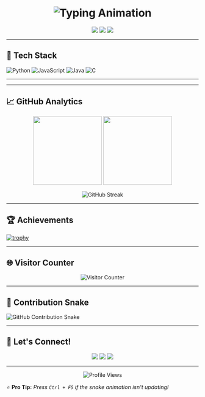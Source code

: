 <h1 align="center">
  <img src="https://readme-typing-svg.demolab.com?font=Fira+Code&size=30&duration=4000&pause=1000&color=00F7FF&width=435&lines=%F0%9F%91%8B+Hi%2C+I'm+Raghav!;Problem+Solver;Let's+Build+Something+Awesome!&center=true" alt="Typing Animation" />
</h1>

<p align="center">
  <a href="https://raghavpanthi.com.np"><img src="https://img.shields.io/badge/Portfolio-%23000000.svg?style=for-the-badge&logo=react&logoColor=white"/></a>
  <a href="https://www.linkedin.com/in/raghav-vian-panthi/"><img src="https://img.shields.io/badge/LinkedIn-0077B5?style=for-the-badge&logo=linkedin&logoColor=white"/></a>
  <a href="https://leetcode.com/Mrcoderv/"><img src="https://img.shields.io/badge/LeetCode-FFA116?style=for-the-badge&logo=leetcode&logoColor=white"/></a>
</p>

---

## 🚀 **Tech Stack**

![Python](https://img.shields.io/badge/Python-3776AB?style=for-the-badge&logo=python&logoColor=white)
![JavaScript](https://img.shields.io/badge/JavaScript-F7DF1E?style=for-the-badge&logo=javascript&logoColor=black)
![Java](https://img.shields.io/badge/Java-ED8B00?style=for-the-badge&logo=openjdk&logoColor=white)
![C](https://img.shields.io/badge/C-00599C?style=for-the-badge&logo=c&logoColor=white)


---
<!--
## 📌 **Featured Projects**

| Project | Description | Tech Stack |
|---------|-------------|------------|
| **[Project Alpha](https://github.com/...)** | An awesome web application that solves X problem | ![React](https://img.shields.io/badge/-React-61DAFB?logo=react&logoColor=white) ![Node.js](https://img.shields.io/badge/-Node.js-339933?logo=node.js&logoColor=white) |
| **[Data Visualizer](https://github.com/...)** | Interactive data visualization tool | ![Python](https://img.shields.io/badge/-Python-3776AB?logo=python&logoColor=white) ![D3.js](https://img.shields.io/badge/-D3.js-F9A03C?logo=d3.js&logoColor=white) |
-->
---

## 📈 **GitHub Analytics**

<p align="center">
  <img height="180em" src="https://github-readme-stats.vercel.app/api?username=Mrcoderv&show_icons=true&theme=radical&include_all_commits=true&count_private=true"/>
  <img height="180em" src="https://github-readme-stats.vercel.app/api/top-langs/?username=Mrcoderv&layout=compact&theme=tokyonight"/>
</p>

<p align="center">
  <img src="https://github-readme-streak-stats.herokuapp.com/?user=Mrcoderv&theme=radical" alt="GitHub Streak"/>
</p>

---

## 🏆 **Achievements**

[![trophy](https://github-profile-trophy.vercel.app/?username=Mrcoderv&theme=radical&margin-w=15&row=2&column=4)](https://github.com/ryo-ma/github-profile-trophy)

---

## 🌐 **Visitor Counter**
<p align="center"> 
  <img src="https://profile-counter.glitch.me/Mrcoderv/count.svg" alt="Visitor Counter" />
</p>

---
## 🐍 **Contribution Snake**
![GitHub Contribution Snake]([https://raw.githubusercontent.com/Mrcoderv/output/dist/github-contribution-grid-snake.svg)  

---

## 💬 **Let's Connect!**

<p align="center">
  <a href="mailto:your.email@example.com"><img src="https://img.shields.io/badge/Gmail-D14836?style=for-the-badge&logo=gmail&logoColor=white"/></a>
  <a href="https://www.instagram.com/raghavavian/"><img src="https://img.shields.io/badge/Instagram-E4405F?style=for-the-badge&logo=instagram&logoColor=white"/></a>
  <a href="https://discord.com/users/yourdiscordid"><img src="https://img.shields.io/badge/Discord-7289DA?style=for-the-badge&logo=discord&logoColor=white"/></a>
</p>

---

<p align="center">
  <img src="https://komarev.com/ghpvc/?username=Mrcoderv&label=Profile+Views&color=blueviolet&style=flat" alt="Profile Views" />
</p>

⭐ **Pro Tip:** _Press `Ctrl + F5` if the snake animation isn't updating!_
